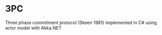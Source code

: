 # 3PC
Three phase commitment protocol (Skeen 1981) implemented in C# using actor model with Akka.NET
